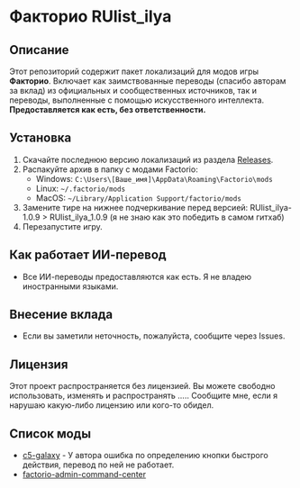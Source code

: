 # Факторио RUlist_ilya

## Описание

Этот репозиторий содержит пакет локализаций для модов игры **Факторио**. 
Включает как заимствованные переводы (спасибо авторам за вклад) из официальных и сообщественных источников, так и переводы, выполненные с помощью искусственного интеллекта. 
**Предоставляется как есть, без ответственности.**

## Установка

1. Скачайте последнюю версию локализаций из раздела [Releases](https://github.com/altiummm/RUlist_ilya/releases).
2. Распакуйте архив в папку с модами Factorio:
   - Windows: `C:\Users\[Ваше_имя]\AppData\Roaming\Factorio\mods`
   - Linux: `~/.factorio/mods`
   - MacOS: `~/Library/Application Support/factorio/mods`
3. Замените тире на нижнее подчеркивание перед версией: RUlist_ilya-1.0.9 > RUlist_ilya_1.0.9  (я не знаю как это победить в самом гитхаб)
4. Перезапустите игру.

## Как работает ИИ-перевод

- Все ИИ-переводы предоставляются как есть. Я не владею иностранными языками. 

## Внесение вклада

- Если вы заметили неточность, пожалуйста, сообщите через Issues.
  
## Лицензия

Этот проект распространяется без лицензией.
Вы можете свободно использовать, изменять и распространять .....
Сообщите мне, если я нарушаю какую-либо лицензию или кого-то обидел.

## Список моды

- [c5-galaxy](https://mods.factorio.com/mod/c5-galaxy) - У автора ошибка по определению кнопки быстрого действия, перевод по ней не работает.
- [factorio-admin-command-center](https://mods.factorio.com/mod/factorio-admin-command-center)
